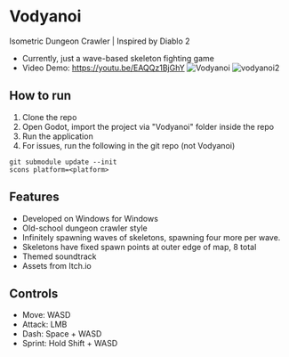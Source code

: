 # Vodyanoi 
Isometric Dungeon Crawler | Inspired by Diablo 2
- Currently, just a wave-based skeleton fighting game
- Video Demo: https://youtu.be/EAQQz1BjGhY
![Vodyanoi](https://github.com/user-attachments/assets/4c5ed8ff-7d63-4a02-baa8-d4f20cd90648)
![vodyanoi2](https://github.com/user-attachments/assets/e7d1e53d-9a62-4ab5-9880-3c7312724d9d)


## How to run
1. Clone the repo
2. Open Godot, import the project via "Vodyanoi" folder inside the repo
3. Run the application
4. For issues, run the following in the git repo (not Vodyanoi)
```
git submodule update --init
scons platform=<platform>
```

## Features
- Developed on Windows for Windows
- Old-school dungeon crawler style
- Infinitely spawning waves of skeletons, spawning four more per wave.
- Skeletons have fixed spawn points at outer edge of map, 8 total
- Themed soundtrack 
- Assets from Itch.io

## Controls
- Move: WASD
- Attack: LMB
- Dash: Space + WASD
- Sprint: Hold Shift + WASD

